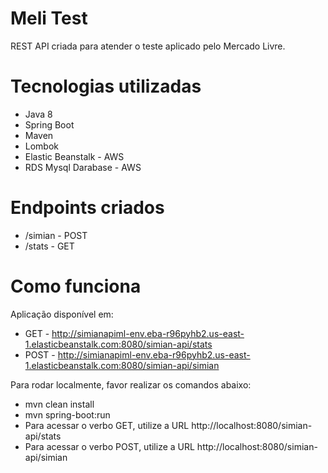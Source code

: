 # Meli Test

REST API criada para atender o teste aplicado pelo Mercado Livre.

# Tecnologias utilizadas
* Java 8
* Spring Boot
* Maven
* Lombok
* Elastic Beanstalk - AWS
* RDS Mysql Darabase - AWS

# Endpoints criados 
* /simian - POST
* /stats - GET

# Como funciona
Aplicação disponível em: 
* GET - http://simianapiml-env.eba-r96pyhb2.us-east-1.elasticbeanstalk.com:8080/simian-api/stats
* POST - http://simianapiml-env.eba-r96pyhb2.us-east-1.elasticbeanstalk.com:8080/simian-api/simian

Para rodar localmente, favor realizar os comandos abaixo:
* mvn clean install
* mvn spring-boot:run
* Para acessar o verbo GET, utilize a URL http://localhost:8080/simian-api/stats
* Para acessar o verbo POST, utilize a URL http://localhost:8080/simian-api/simian
